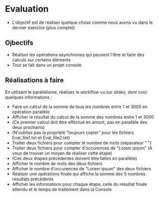 # Evaluation
- L'objectif est de réaliser quelque chose comme nous avons vu dans le dernier exercice (plus complet)

## Ojbectifs
- Réaliser les opérations asynchrones qui peuvent l'être et faire des calculs sur certains éléments
- Tout se fait dans un projet console

## Réalisations à faire
En utilisant le parallélisme, réalisez le workflow vu sur slides, dont voici quelques informations : 
- Faire un calcul de la somme de tous les nombres entre 1 et 3000 en opération parallèle
- Afficher le résultat du calcul de la somme des nombres entre 1 et 3000
- (Ce premier calcul doit être effectué en amont, pas en parallèle des deux prochains)
- (N'oubliez pas la propriété "toujours copier" pour les fichiers Eval_file1.txt et Eval_file2.txt)
- Traiter deux fichiers pour compter le nombre de mots (séparateur " ")
- Traiter deux fichiers pour compter d'occurences de "Lorem ipsum" (A vous de trouver un moyen de réaliser cette étape)
- (Ces deux étapes précédentes doivent être faites en parallèle)
- Afficher le nombre de mots des deux fichiers 
- Afficher le nombre d'occurences de "Lorem ipsum" des deux fichiers
- Réaliser une opérations finale qui affiche la somme des 5 nombres résultats précédents
- Afficher les informations pour chaque étape, celle du résultat finale attendu et le temps de traitement dans la Console